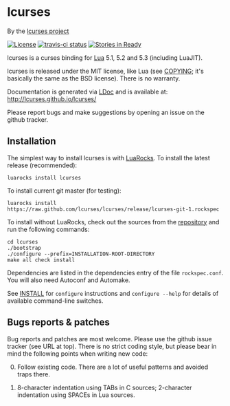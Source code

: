 lcurses
=======

By the [lcurses project][GitHub]

[![License](http://img.shields.io/:license-mit-blue.svg)](http://mit-license.org)
[![travis-ci status](https://secure.travis-ci.org/lcurses/lcurses.png?branche=master)](http://travis-ci.org/lcurses/lcurses/builds)
[![Stories in Ready](https://badge.waffle.io/lcurses/lcurses.png?label=ready&title=Ready)](https://waffle.io/lcurses/lcurses)


lcurses is a curses binding for [Lua] 5.1, 5.2 and 5.3 (including LuaJIT).

lcurses is released under the MIT license, like Lua (see [COPYING];
it's basically the same as the BSD license). There is no warranty.

Documentation is generated via [LDoc] and is available at: http://lcurses.github.io/lcurses/

Please report bugs and make suggestions by opening an issue on the
github tracker.

Installation
------------

The simplest way to install lcurses is with [LuaRocks]. To install the
latest release (recommended):

    luarocks install lcurses

To install current git master (for testing):

    luarocks install https://raw.github.com/lcurses/lcurses/release/lcurses-git-1.rockspec

To install without LuaRocks, check out the sources from the
[repository][GitHub] and run the following commands:

    cd lcurses
    ./bootstrap
    ./configure --prefix=INSTALLATION-ROOT-DIRECTORY
    make all check install

Dependencies are listed in the dependencies entry of the file
`rockspec.conf`. You will also need Autoconf and Automake.

See [INSTALL] for `configure` instructions and `configure --help`
for details of available command-line switches.


Bugs reports & patches
----------------------

Bug reports and patches are most welcome. Please use the github issue
tracker (see URL at top). There is no strict coding style, but please
bear in mind the following points when writing new code:

0. Follow existing code. There are a lot of useful patterns and
   avoided traps there.

1. 8-character indentation using TABs in C sources; 2-character
   indentation using SPACEs in Lua sources.


[Lua]: http://www.lua.org/
[GitHub]: https://github.com/lcurses/lcurses
[LuaRocks]: http://www.luarocks.org "Lua package manager"
[LDoc]: https://github.com/stevedonovan/LDoc "Lua documentation generator"
[COPYING]: https://raw.github.com/lcurses/lcurses/release/COPYING
[INSTALL]: https://raw.github.com/lcurses/lcurses/release/INSTALL
